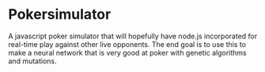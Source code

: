 # Pokersimulator
A javascript poker simulator that will hopefully have node.js incorporated for real-time play against other live opponents.  The end goal is to use this to make a neural network that is very good at poker with genetic algorithms and mutations.
